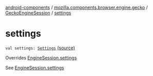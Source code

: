[android-components](../../index.md) / [mozilla.components.browser.engine.gecko](../index.md) / [GeckoEngineSession](index.md) / [settings](./settings.md)

# settings

`val settings: `[`Settings`](../../mozilla.components.concept.engine/-settings/index.md) [(source)](https://github.com/mozilla-mobile/android-components/blob/master/components/browser/engine-gecko-beta/src/main/java/mozilla/components/browser/engine/gecko/GeckoEngineSession.kt#L66)

Overrides [EngineSession.settings](../../mozilla.components.concept.engine/-engine-session/settings.md)

See [EngineSession.settings](../../mozilla.components.concept.engine/-engine-session/settings.md)

